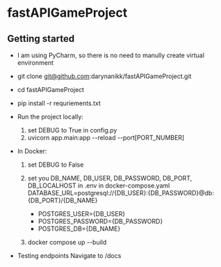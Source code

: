 # fastAPIGameProject

## Getting started
  - I am using PyCharm, so there is no need to manully create virtual environment
  - git clone git@github.com:darynanikk/fastAPIGameProject.git
  - cd fastAPIGameProject
  - pip install -r requriements.txt
  
- Run the project locally:
  1. set DEBUG to True in config.py
  2. uvicorn app.main:app --reload --port[PORT_NUMBER]

- In Docker:
    1. set DEBUG to False
    2. set you DB_NAME, DB_USER, DB_PASSWORD, DB_PORT, DB_LOCALHOST in .env
    in docker-compose.yaml
          DATABASE_URL=postgresql://{DB_USER}:{DB_PASSWORD}@db:{DB_PORT}/{DB_NAME}

        - POSTGRES_USER={DB_USER}
        - POSTGRES_PASSWORD={DB_PASSWORD}
        - POSTGRES_DB={DB_NAME}

    3. docker compose up --build
    
 - Testing endpoints
   Navigate to /docs

